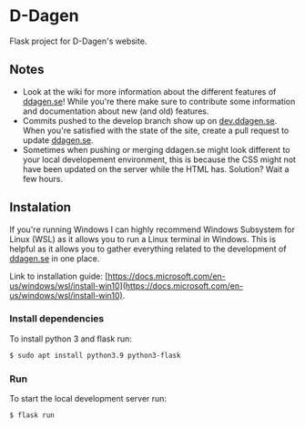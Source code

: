 # D-Dagen
Flask project for D-Dagen's website.

## Notes
* Look at the wiki for more information about the different features of [ddagen.se](https://ddagen.se)! 
While you're there make sure to contribute some information and documentation about new (and old) features. 
* Commits pushed to the develop branch show up on [dev.ddagen.se](https://dev.ddagen.se/).
When you're satisfied with the state of the site, create a pull request to update [ddagen.se](https://ddagen.se).
* Sometimes when pushing or merging ddagen.se might look different to your local developement 
environment, this is because the CSS might not have been updated on the server while the HTML has.
Solution? Wait a few hours.

## Instalation
If you're running Windows I can highly recommend Windows Subsystem for Linux (WSL) as it allows you
to run a Linux terminal in Windows. This is helpful as it allows you to gather everything related 
to the development of [ddagen.se](https://ddagen.se/) in one place.

Link to installation  guide: [https://docs.microsoft.com/en-us/windows/wsl/install-win10](https://docs.microsoft.com/en-us/windows/wsl/install-win10).

### Install dependencies
To install python 3 and flask run:
```bash
$ sudo apt install python3.9 python3-flask
```

### Run
To start the local development server run:
```
$ flask run
```
